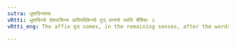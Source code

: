 ```yaml
---
sutra: धूमादिभ्यश्च
vRtti: धूमादिभ्यो देशवाचिभ्यः प्रातिपदिकेभ्यो वुञ् प्रत्ययो भवति शैषिकः ॥
vRtti_eng: The affix वुञ् comes, in the remaining senses, after the words _dhuma_ &c, denoting country.

---
```

